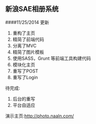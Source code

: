 新浪SAE相册系统
---

####11/25/2014 更新

1. 重构了主页 
2. 精简了前端代码
3. 分离了MVC
4. 精简了图片模板
5. 使用SASS，Grunt 等前端工具构建代码 
6. 模块化主页
8. 重写了POST
9. 重写了Login

待完成:

1. 后台的重写
2. 平台自适应

演示主页:<http://photo.naaln.com/>
